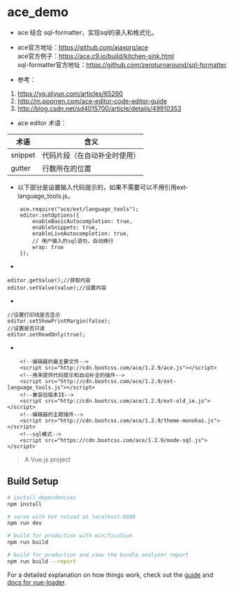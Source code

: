 # ace_demo

* ace 结合 sql-formatter，实现sql的录入和格式化。

* ace官方地址：https://github.com/ajaxorg/ace   
 ace官方例子：https://ace.c9.io/build/kitchen-sink.html  
sql-formatter官方地址：https://github.com/zeroturnaround/sql-formatter

* 参考：
1. https://yq.aliyun.com/articles/65260
1. http://m.poorren.com/ace-editor-code-editor-guide
1. http://blog.csdn.net/sd4015700/article/details/49910353

* ace editor 术语：

术语 | 含义
--- | ---
snippet | 代码片段（在自动补全时使用）
gutter | 行数所在的位置

* 以下部分是设置输入代码提示的，如果不需要可以不用引用ext-language_tools.js。
```
    ace.require("ace/ext/language_tools");
    editor.setOptions({
        enableBasicAutocompletion: true,
        enableSnippets: true,
        enableLiveAutocompletion: true,
        // 用户输入的sql语句，自动换行
        wrap: true
    });
```
*
```
editor.getValue();//获取内容
editor.setValue(value);//设置内容
```
*
```
//设置打印线是否显示
editor.setShowPrintMargin(false);
//设置是否只读
editor.setReadOnly(true);
```
* 
```
    <!--编辑器的最主要文件-->
    <script src="http://cdn.bootcss.com/ace/1.2.9/ace.js"></script>
    <!--用来提供代码提示和自动补全的插件-->
    <script src="http://cdn.bootcss.com/ace/1.2.9/ext-language_tools.js"></script>
    <!--兼容旧版本IE-->
    <script src="http://cdn.bootcss.com/ace/1.2.9/ext-old_ie.js"></script>
    <!--编辑器的主题插件-->
    <script src="http://cdn.bootcss.com/ace/1.2.9/theme-monokai.js"></script>
    <!--sql模式-->
    <script src="https://cdn.bootcss.com/ace/1.2.9/mode-sql.js"></script>
```

> A Vue.js project

## Build Setup

``` bash
# install dependencies
npm install

# serve with hot reload at localhost:8080
npm run dev

# build for production with minification
npm run build

# build for production and view the bundle analyzer report
npm run build --report
```

For a detailed explanation on how things work, check out the [guide](http://vuejs-templates.github.io/webpack/) and [docs for vue-loader](http://vuejs.github.io/vue-loader).
